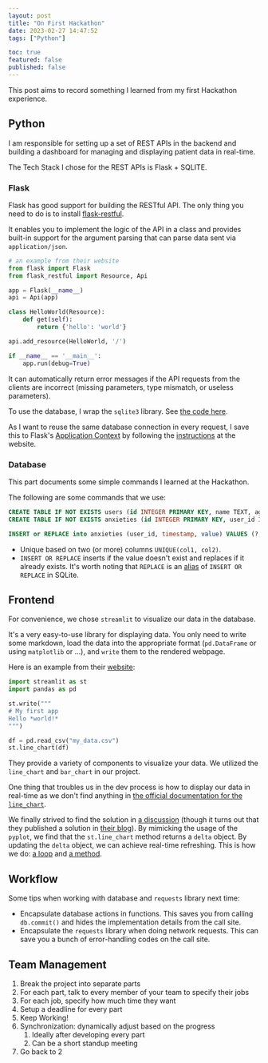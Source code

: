 ```yaml
---
layout: post
title: "On First Hackathon"
date: 2023-02-27 14:47:52
tags: ["Python"]

toc: true
featured: false
published: false
---
```


This post aims to record something I learned from my first Hackathon experience.

## Python

I am responsible for setting up a set of REST APIs in the backend and building a dashboard for managing and displaying patient data in real-time.

The Tech Stack I chose for the REST APIs is Flask + SQLITE.

### Flask

Flask has good support for building the RESTful API. The only thing you need to do is to install [flask-restful](https://flask-restful.readthedocs.io/en/latest/).

It enables you to implement the logic of the API in a class and provides built-in support for the argument parsing that can parse data sent via `application/json`.

```python
# an example from their website
from flask import Flask
from flask_restful import Resource, Api

app = Flask(__name__)
api = Api(app)

class HelloWorld(Resource):
    def get(self):
        return {'hello': 'world'}

api.add_resource(HelloWorld, '/')

if __name__ == '__main__':
    app.run(debug=True)
```

It can automatically return error messages if the API requests from the clients are incorrect (missing parameters, type mismatch, or useless parameters).

To use the database, I wrap the `sqlite3` library. See [the code here](https://github.com/2023-Hackathon/patient-management-portal/blob/main/backend/database.py).

As I want to reuse the same database connection in every request, I save this to Flask's [Application Context](https://flask.palletsprojects.com/en/2.2.x/appcontext/) by following the [instructions](https://flask.palletsprojects.com/en/2.2.x/patterns/sqlite3/) at the website.

### Database

This part documents some simple commands I learned at the Hackathon.

The following are some commands that we use:

```sql
CREATE TABLE IF NOT EXISTS users (id INTEGER PRIMARY KEY, name TEXT, age INTEGER, gender TEXT)
CREATE TABLE IF NOT EXISTS anxieties (id INTEGER PRIMARY KEY, user_id INTEGER, timestamp INTEGER, value INTEGER UNIQUE(user_id, timestamp) ON CONFLICT REPLACE, FOREIGN KEY (user_id) REFERENCES users(id))

INSERT or REPLACE into anxieties (user_id, timestamp, value) VALUES (?, ?, ?)
```

- Unique based on two (or more) columns `UNIQUE(col1, col2)`.
- `INSERT OR REPLACE` inserts if the value doesn't exist and replaces if it already exists. It's worth noting that `REPLACE` is an [alias](https://www.sqlite.org/lang_replace.html) of `INSERT OR REPLACE` in SQLite.


## Frontend

For convenience, we chose `streamlit` to visualize our data in the database.

It's a very easy-to-use library for displaying data. You only need to write some markdown, load the data into the appropriate format (`pd.DataFrame` or using `matplotlib` or ...), and `write` them to the rendered webpage.

Here is an example from their [website](https://streamlit.io/):

```python
import streamlit as st
import pandas as pd

st.write("""
# My first app
Hello *world!*
""")

df = pd.read_csv("my_data.csv")
st.line_chart(df)
```

They provide a variety of components to visualize your data. We utilized the `line_chart` and `bar_chart` in our project.

One thing that troubles us in the dev process is how to display our data in real-time as we don't find anything in [the official documentation for the `line_chart`](https://docs.streamlit.io/library/api-reference/charts/st.line_chart).

We finally strived to find the solution in [a discussion](https://discuss.streamlit.io/t/how-to-animate-a-line-chart/164) (though it turns out that they published a solution in [their blog](https://blog.streamlit.io/how-to-build-a-real-time-live-dashboard-with-streamlit/)).
By mimicking the usage of the `pyplot`, we find that the `st.line_chart` method returns a `delta` object. By updating the `delta` object, we can achieve real-time refreshing. This is how we do: [a loop](https://github.com/2023-Hackathon/patient-management-portal/blob/e356e5faf27e2ae19efb2da63ce088515e3d254a/frontend-user/user.py#L32) and [a method](https://github.com/2023-Hackathon/patient-management-portal/blob/e356e5faf27e2ae19efb2da63ce088515e3d254a/frontend-user/user.py#L92).


## Workflow

Some tips when working with database and `requests` library next time:
- Encapsulate database actions in functions. This saves you from calling `db.commit()` and hides the implementation details from the call site.
- Encapsulate the `requests` library when doing network requests. This can save you a bunch of error-handling codes on the call site.


## Team Management

1. Break the project into separate parts
2. For each part, talk to every member of your team to specify their jobs
3. For each job, specify how much time they want
4. Setup a deadline for every part
5. Keep Working!
6. Synchronization: dynamically adjust based on the progress
   1. Ideally after developing every part
   2. Can be a short standup meeting
7. Go back to 2
